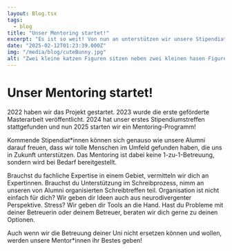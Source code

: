 ```yaml
---
layout: Blog.tsx
tags:
  - blog
title: "Unser Mentoring startet!"
excerpt: "Es ist so weit! Von nun an unterstützen wir unsere Stipendiat*innen nicht nur finanziell, sondern auch mit einem Mentoring Programm."
date: "2025-02-12T01:23:39.000Z"
img: "/media/blog/cuteBunny.jpg"
alt: "Zwei kleine katzen Figuren sitzen neben zwei kleinen hasen Figuren auf einem LED Streifen."
---
```


# Unser Mentoring startet!

2022 haben wir das Projekt gestartet.
2023 wurde die erste geförderte Masterarbeit veröffentlicht.
2024 hat unser erstes Stipendiumstreffen stattgefunden
und nun 2025 starten wir ein Mentoring-Programm!

Kommende Stipendiat\*innen können sich genauso wie unsere Alumni darauf freuen, dass wir tolle Menschen im Umfeld gefunden haben, die uns in Zukunft unterstützen.
Das Mentoring ist dabei keine 1-zu-1-Betreuung, sondern wird bei Bedarf bereitgestellt.

Brauchst du fachliche Expertise in einem Gebiet, vermitteln wir dich an Expertinnen.
Brauchst du Unterstützung im Schreibprozess, nimm an unseren von Alumni organisierten Schreibtreffen teil.
Organisation ist nicht einfach für dich? Wir geben dir Ideen auch aus neurodivergenter Perspektive.
Stress? Wir geben dir Tools an die Hand.
Hast du Probleme mit deiner Betreuerin oder deinem Betreuer, beraten wir dich gerne zu deinen Optionen.

Auch wenn wir die Betreuung deiner Uni nicht ersetzen können und wollen, werden unsere Mentor\*innen ihr Bestes geben!
